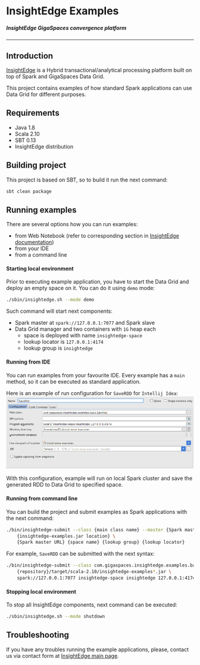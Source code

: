 # InsightEdge Examples
##### _InsightEdge GigaSpaces convergence platform_
-----------------------------------------

## Introduction

[InsightEdge](http://insightedge.io/) is a Hybrid transactional/analytical processing platform built on top of Spark and GigaSpaces Data Grid.

This project contains examples of how standard Spark applications can use Data Grid for different purposes.

## Requirements
* Java 1.8
* Scala 2.10
* SBT 0.13
* InsightEdge distribution


## Building project

This project is based on SBT, so to build it run the next command:

```bash
sbt clean package
```


## Running examples

There are several options how you can run examples:
* from Web Notebook (refer to corresponding section in [InsightEdge documentation](http://insightedge.io/docs))
* from your IDE
* from a command line

#### Starting local environment

Prior to executing example application, you have to start the Data Grid and deploy an empty space on it. You can do it using `demo` mode:
```bash
./sbin/insightedge.sh --mode demo
```

Such command will start next components:
* Spark master at `spark://127.0.0.1:7077` and Spark slave
* Data Grid manager and two containers with `1G` heap each
    - space is deployed with name `insightedge-space`
    - lookup locator is `127.0.0.1:4174`
    - lookup group is `insightedge`

#### Running from IDE

You can run examples from your favourite IDE. Every example has a `main` method, so it can be executed as standard application.

Here is an example of run configuration for `SaveRDD` for `Intellij Idea`:
![IDEA run configuration](doc/images/idea-configuration.png?raw=true)

With this configuration, example will run on local Spark cluster and save the generated RDD to Data Grid to specified space.

#### Running from command line

You can build the project and submit examples as Spark applications with the next command:
```bash
./bin/insightedge-submit --class {main class name} --master {Spark master URL} \
    {insightedge-examples.jar location} \
    {Spark master URL} {space name} {lookup group} {lookup locator}
```

For example, `SaveRDD` can be submitted with the next syntax:
```bash
./bin/insightedge-submit --class com.gigaspaces.insightedge.examples.basic.SaveRdd --master spark://127.0.0.1:7077 \
    {repository}/target/scala-2.10/insightedge-examples*.jar \
    spark://127.0.0.1:7077 insightedge-space insightedge 127.0.0.1:4174
```

#### Stopping local environment

To stop all InsightEdge components, next command can be executed:
```bash
./sbin/insightedge.sh --mode shutdown
```


## Troubleshooting

If you have any troubles running the example applications, please, contact us via contact form at [InsightEdge main page](http://insightedge.io/).